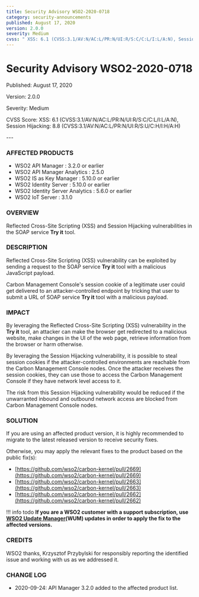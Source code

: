```yaml
---
title: Security Advisory WSO2-2020-0718
category: security-announcements
published: August 17, 2020
version: 2.0.0
severity: Medium
cvss: " XSS: 6.1 (CVSS:3.1/AV:N/AC:L/PR:N/UI:R/S:C/C:L/I:L/A:N), Session Hijacking: 8.8 (CVSS:3.1/AV:N/AC:L/PR:N/UI:R/S:U/C:H/I:H/A:H)"
---
```


# Security Advisory WSO2-2020-0718

<p class="doc-info">Published: August 17, 2020</p>
<p class="doc-info">Version: 2.0.0</p>
<p class="doc-info">Severity: Medium</p>
<p class="doc-info">CVSS Score: XSS: 6.1 (CVSS:3.1/AV:N/AC:L/PR:N/UI:R/S:C/C:L/I:L/A:N), Session Hijacking: 8.8 (CVSS:3.1/AV:N/AC:L/PR:N/UI:R/S:U/C:H/I:H/A:H)</p>
---

### AFFECTED PRODUCTS
* WSO2 API Manager : 3.2.0 or earlier
* WSO2 API Manager Analytics : 2.5.0
* WSO2 IS as Key Manager : 5.10.0 or earlier
* WSO2 Identity Server : 5.10.0 or earlier
* WSO2 Identity Server Analytics : 5.6.0 or earlier
* WSO2 IoT Server : 3.1.0


### OVERVIEW
Reflected Cross-Site Scripting (XSS) and Session Hijacking vulnerabilities in the SOAP service **Try it** tool.


### DESCRIPTION
Reflected Cross-Site Scripting (XSS) vulnerability can be exploited by sending a request to the SOAP service **Try it** tool with a malicious JavaScript payload.

Carbon Management Console's session cookie of a legitimate user could get delivered to an attacker-controlled endpoint by tricking that user to submit a URL of SOAP service **Try it** tool with a malicious payload.


### IMPACT
By leveraging the Reflected Cross-Site Scripting (XSS) vulnerability in the **Try it** tool, an attacker can make the browser get redirected to a malicious website, make changes in the UI of the web page, retrieve information from the browser or harm otherwise.

By leveraging the Session Hijacking vulnerability, it is possible to steal session cookies if the attacker-controlled environments are reachable from the Carbon Management Console nodes. Once the attacker receives the session cookies, they can use those to access the Carbon Management Console if they have network level access to it.

The risk from this Session Hijacking vulnerability would be reduced if the unwarranted inbound and outbound network access are blocked from Carbon Management Console nodes.


### SOLUTION
If you are using an affected product version, it is highly recommended to migrate to the latest released version to receive security fixes.

Otherwise, you may apply the relevant fixes to the product based on the public fix(s):

* [https://github.com/wso2/carbon-kernel/pull/2669](https://github.com/wso2/carbon-kernel/pull/2669)
* [https://github.com/wso2/carbon-kernel/pull/2663](https://github.com/wso2/carbon-kernel/pull/2663)
* [https://github.com/wso2/carbon-kernel/pull/2662](https://github.com/wso2/carbon-kernel/pull/2662)


!!! info todo
    **If you are a WSO2 customer with a support subscription, use [WSO2 Update Manager](https://wso2.com/updates/wum)(WUM) updates in order to apply the fix to the affected versions.**


### CREDITS
WSO2 thanks, Krzysztof Przybylski for responsibly reporting the identified issue and working with us as we addressed it.


### CHANGE LOG
* 2020-09-24: API Manager 3.2.0 added to the affected product list.
